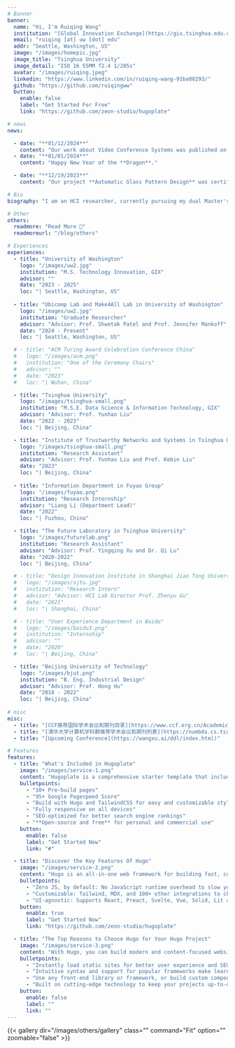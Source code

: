 ```yaml
---
# Banner
banner:
  name: "Hi, I'm Ruiqing Wang"
  institution: "[Global Innovation Exchange](https://gix.tsinghua.edu.cn/)"
  email: "ruiqing [at] uw [dot] edu"
  addr: "Seattle, Washington, US"
  image: "/images/homepic.jpg"
  image_title: "Tsinghua University"
  image_detail: "ISO 16 55MM f2.4 1/205s"
  avatar: "/images/ruiqing.jpeg"
  linkedin: "https://www.linkedin.com/in/ruiqing-wang-91ba08293/"
  github: "https://github.com/ruiqingww"
  button:
    enable: false
    label: "Get Started For Free"
    link: "https://github.com/zeon-studio/hugoplate"

# news
news:

  - date: "**01/12/2024**"
    content: "Our work about Video Conference Systems was published on **IEEE Transactions on Consumer Electronics**."
  - date: "**01/01/2024**"
    content: "Happy New Year of the **Dragon**."

  - date: "**12/19/2023**"
    content: "Our project **Automatic Glass Pattern Design** was certified by **Chinese Institute of Electronics**."

# Bio
biography: "I am an HCI researcher, currently pursuing my dual Master's degree in Data Science and Information Technology at [Global Innovation Exchange (GIX)](https://gix.uw.edu/program/dual-degree/). **I am deeply interested in the intersection of embedded systems and digital fabrication for improving personalized healthcare accessibility.** My goal is to build ubiquitous, aesthetic, and affordable systems that promote health awareness and well-being by enabling machines to intuitively understand, interact with, and empower individuals with diverse abilities."

# Other
others: 
  readmore: "Read More 👀"
  readmoreurl: "/blog/others"

# Experiences
experiences:
  - title: "University of Washington"
    logo: "/images/uw2.jpg"
    institution: "M.S. Technology Innovation, GIX"
    advisor: ""
    date: "2023 - 2025"
    loc: "| Seattle, Washington, US"
  
  - title: "Ubicomp Lab and Make4All Lab in University of Washington"
    logo: "/images/uw2.jpg"
    institution: "Graduate Researcher"
    advisor: "Advisor: Prof. Shwetak Patel and Prof. Jennifer Mankoff"
    date: "2024 - Present"
    loc: "| Seattle, Washington, US"

  # - title: "ACM Turing Award Celebration Conference China"
  #   logo: "/images/acm.png"
  #   institution: "One of the Ceremony Chairs"
  #   advisor: ""
  #   date: "2023"
  #   loc: "| Wuhan, China"

  - title: "Tsinghua University"
    logo: "/images/tsinghua-small.png"
    institution: "M.S.E. Data Science & Information Technology, GIX"
    advisor: "Advisor: Prof. Yunhao Liu"
    date: "2022 - 2023"
    loc: "| Beijing, China"

  - title: "Institute of Trustworthy Networks and Systems in Tsinghua University"
    logo: "/images/tsinghua-small.png"
    institution: "Research Assistant"
    advisor: "Advisor: Prof. Yunhao Liu and Prof. Kebin Liu"
    date: "2023"
    loc: "| Beijing, China"
  
  - title: "Information Department in Fuyao Group"
    logo: "/images/fuyao.png"
    institution: "Research Internship"
    advisor: "Liang Li (Department Lead)"
    date: "2022"
    loc: "| Fuzhou, China"

  - title: "The Future Laboratory in Tsinghua University"
    logo: "/images/futurelab.png"
    institution: "Research Assistant"
    advisor: "Advisor: Prof. Yingqing Xu and Dr. Qi Lu"
    date: "2020-2022"
    loc: "| Beijing, China"

  # - title: "Design Innovation Institute in Shanghai Jiao Tong University"
  #   logo: "/images/sjtu.jpg"
  #   institution: "Research Intern"
  #   advisor: "Advisor: HCI Lab Director Prof. Zhenyu Gu"
  #   date: "2021"
  #   loc: "| Shanghai, China"

  # - title: "User Experience Department in Baidu"
  #   logo: "/images/baidu3.png"
  #   institution: "Internship"
  #   advisor: ""
  #   date: "2020"
  #   loc: "| Beijing, China"

  - title: "Beijing University of Technology"
    logo: "/images/bjut.png"
    institution: "B. Eng. Industrial Design"
    advisor: "Advisor: Prof. Hong Hu"
    date: "2018 - 2022"
    loc: "| Beijing, China"
    
# misc
misc:
  - title: "[CCF推荐国际学术会议和期刊目录](https://www.ccf.org.cn/Academic_Evaluation/HCIAndPC/)"
  - title: "[清华大学计算机学科群推荐学术会议和期刊列表](https://numbda.cs.tsinghua.edu.cn/~yuwj/TH-CPL.pdf)"
  - title: "[Upcoming Conference](https://wangxu.ai/ddl/index.html)"

# Features
features:
  - title: "What's Included in Hugoplate"
    image: "/images/service-1.png"
    content: "Hugoplate is a comprehensive starter template that includes everything you need to get started with your Hugo project. What's Included in Hugoplate"
    bulletpoints:
      - "10+ Pre-build pages"
      - "95+ Google Pagespeed Score"
      - "Build with Hugo and TailwindCSS for easy and customizable styling"
      - "Fully responsive on all devices"
      - "SEO-optimized for better search engine rankings"
      - "**Open-source and free** for personal and commercial use"
    button:
      enable: false
      label: "Get Started Now"
      link: "#"

  - title: "Discover the Key Features Of Hugo"
    image: "/images/service-2.png"
    content: "Hugo is an all-in-one web framework for building fast, content-focused websites. It offers a range of exciting features for developers and website creators. Some of the key features are:"
    bulletpoints:
      - "Zero JS, by default: No JavaScript runtime overhead to slow you down."
      - "Customizable: Tailwind, MDX, and 100+ other integrations to choose from."
      - "UI-agnostic: Supports React, Preact, Svelte, Vue, Solid, Lit and more."
    button:
      enable: true
      label: "Get Started Now"
      link: "https://github.com/zeon-studio/hugoplate"

  - title: "The Top Reasons to Choose Hugo for Your Hugo Project"
    image: "/images/service-3.png"
    content: "With Hugo, you can build modern and content-focused websites without sacrificing performance or ease of use."
    bulletpoints:
      - "Instantly load static sites for better user experience and SEO."
      - "Intuitive syntax and support for popular frameworks make learning and using Hugo a breeze."
      - "Use any front-end library or framework, or build custom components, for any project size."
      - "Built on cutting-edge technology to keep your projects up-to-date with the latest web standards."
    button:
      enable: false
      label: ""
      link: ""
---
```


{{< gallery dir="/images/others/gallery" class="" command="Fit" option="" zoomable="false" >}}
